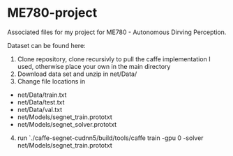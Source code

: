 # ME780-project

Associated files for my project for ME780 - Autonomous Dirving Perception.

Dataset can be found here:

1. Clone repository, clone recursivly to pull the caffe implementation I used, otherwise place your own in the main directory
2. Download data set and unzip in net/Data/
3. Change file locations in
  * net/Data/train.txt
  * net/Data/test.txt
  * net/Data/val.txt
  * net/Models/segnet_train.prototxt
  * net/Models/segnet_solver.prototxt
4. run `./caffe-segnet-cudnn5/build/tools/caffe train -gpu 0 -solver net/Models/segnet_train.prototxt

